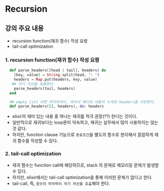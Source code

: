# Recursion

## 강의 주요 내용

* recursion function(재귀 함수) 작성 요령
* tail-call optimization

### 1. recursion function(재귀 함수) 작성 요령

```elixir
  def parse_headers([head | tail], headers) do
    [key, value] = String.split(head, ": ")
    headers = Map.put(headers, key, value)
   ## 자기 자신을 호출한다.
    parse_headers(tail, headers)
  end  

  ## empty list 라면 마지막이다. 따라서 헤더의 내용이 누적된 headers를 리턴한다.
  def parse_headers([], headers), do: headers
```

* elixir의 재미 있는 내용 중 하나는 재귀를 적극 권장(??) 한다는 것이다.
* 일반적으로 재귀보다는 loop문이 익숙하고, 재귀는 실무에서 많이 사용하지는 않는 것 같다.
* 하지만, function clause 기능으로 `종료조건`을 별도의 함수로 분리해서 깔끔하게 재귀 함수를 작성할 수 있다.

### 2. tail-call optimization

* 재귀 함수는 function call에 해당하므로, stack 의 문제로 메모리등 문제가 발생할 수 있다.
* 하지만, elixir에서는 tail-call optimization을 통해 이러한 문제가 없다고 한다.
* tail-call, 즉, `함수의 마지막이 자기 자신을 호출`해야 한다. 